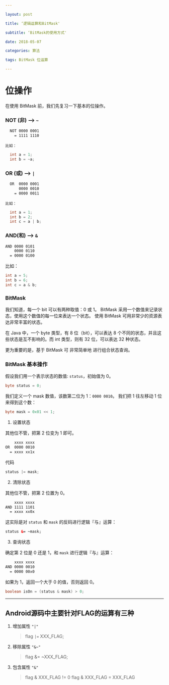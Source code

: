 ```yaml
---

layout: post

title: ‘逻辑运算和BitMask'

subtitle: ‘BitMask的使用方式'

date: 2018-05-07

categories: 算法

tags: BitMask 位运算

---
```


# 位操作

在使用 BitMask 前，我们先复习一下基本的位操作。

### NOT (非) --> `~`
```HTML
  NOT 0000 0001
    = 1111 1110
```
    比如：

```JAVA
  int a = 1;
  int b = ~a;
```
### OR (或) --> `|`

```HTML
  OR  0000 0001
      0000 0010
    = 0000 0011
```
    比如：

```JAVA
  int a = 1;
  int b = 2;
  int c = a | b;
```
### AND(和) --> `&`

```HTML
AND 0000 0101
    0000 0110
  = 0000 0100
```
  比如：
```JAVA
int a = 5;
int b = 6;
int c = a & b;
```

### BitMask

我们知道，每一个 bit 可以有两种取值：0 或 1。
BitMask 采用一个数值来记录状态，使用这个数值的每一位来表达一个状态。
使用 BitMask 可用非常少的资源表达非常丰富的状态。

在 Java 中，一个 byte 类型，有 8 位（bit），可以表达 8 个不同的状态，并且这些状态是互不影响的。而 int 类型，则有 32 位，可以表达 32 种状态。

更为重要的是，基于 BitMask 可 非常简单地 进行组合状态查询。

### BitMask 基本操作

假设我们用一个表示状态的数值: `status`，初始值为 0。

```JAVA
byte status = 0;
```
我们定义一个 mask 数值，该数第二位为 1：`0000 0010`。
我们把 1 往左移动 1 位来得到这个数：

```JAVA
byte mask = 0x01 << 1;
```

1. 设置状态

  其他位不管，把第 2 位变为 1 即可。

```HTML
    xxxx xxxx
OR  0000 0010
  = xxxx xx1x

```

  代码
```JAVA
status |= mask;

```
2. 清除状态

  其他位不管，把第 2 位置为 0。

```HTML
    xxxx xxxx
AND 1111 1101
  = xxxx xx0x

```

这实际是对 `status` 和 `mask` 的反码进行逻辑『与』运算：

```HTML
status &= ~mask;

```
3. 查询状态

  确定第 2 位是 0 还是 1，和 `mask` 进行逻辑『与』运算：

```HTML
    xxxx xxxx
AND 0000 0010
  = 0000 00x0

```
  如果为 1，返回一个大于 0 的值，否则返回 0。

```JAVA
boolean isOn = (status & mask) > 0;
```
---

## Android源码中主要针对FLAG的运算有三种

1. 增加属性 `"|"`
    > flag `|=` XXX_FLAG;

2. 移除属性 `"&~"`
    > flag &= ~XXX_FLAG;

3. 包含属性 `"&"`
    > flag & XXX_FLAG != 0 
    > flag & XXX_FLAG = XXX_FLAG

